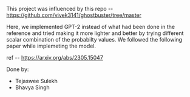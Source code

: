This project was influenced by this repo -- https://github.com/vivek3141/ghostbuster/tree/master

Here, we implemented GPT-2 instead of what had been done in the reference and tried making it more lighter and better by trying different scalar combination of the probabilty values. We followed the following paper while implemeting the model.

ref -- https://arxiv.org/abs/2305.15047

Done by:
- Tejaswee Sulekh
- Bhavya Singh
